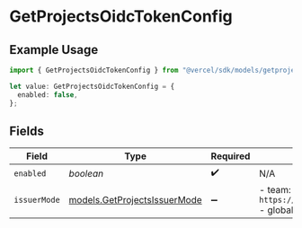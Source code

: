 # GetProjectsOidcTokenConfig

## Example Usage

```typescript
import { GetProjectsOidcTokenConfig } from "@vercel/sdk/models/getprojectsop.js";

let value: GetProjectsOidcTokenConfig = {
  enabled: false,
};
```

## Fields

| Field                                                                             | Type                                                                              | Required                                                                          | Description                                                                       |
| --------------------------------------------------------------------------------- | --------------------------------------------------------------------------------- | --------------------------------------------------------------------------------- | --------------------------------------------------------------------------------- |
| `enabled`                                                                         | *boolean*                                                                         | :heavy_check_mark:                                                                | N/A                                                                               |
| `issuerMode`                                                                      | [models.GetProjectsIssuerMode](../models/getprojectsissuermode.md)                | :heavy_minus_sign:                                                                | - team: `https://oidc.vercel.com/[team_slug]` - global: `https://oidc.vercel.com` |